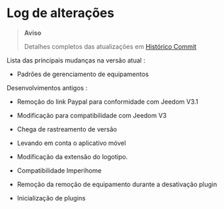Log de alterações
==========

> **Aviso**
>
> Detalhes completos das atualizações em [Histórico
> Commit](https://github.com/Jeedom-Plugins-Extra/plugin-bornetenda/commits/master)

Lista das principais mudanças na versão atual :

-   Padrões de gerenciamento de equipamentos

Desenvolvimentos antigos :

-   Remoção do link Paypal para conformidade com Jeedom V3.1

-   Modificação para compatibilidade com Jeedom V3

-   Chega de rastreamento de versão

-   Levando em conta o aplicativo móvel

-   Modificação da extensão do logotipo.

-   Compatibilidade Imperihome

-   Remoção da remoção de equipamento durante a desativação
    plugin

-   Inicialização de plugins
